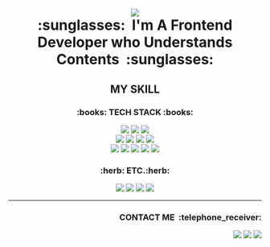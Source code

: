 <h1 align="center">
<img src="https://capsule-render.vercel.app/api?type=wave&color=gradient&height=120&section=header&text=poetDeveloper&fontSize=50"/><br>:sunglasses:&nbsp;&nbsp;I'm A Frontend Developer who Understands Contents&nbsp;&nbsp;:sunglasses:</h1>
<h2 align="center">
MY SKILL
</h2>
<h3 align="center">
:books: TECH STACK :books:</h3>
<p align="center">
<img src="https://img.shields.io/badge/React-61DAFB?style=for-the-badge&logo=React&logoColor=white"/></a>
<img src="https://img.shields.io/badge/ReactNative-61DAFB?style=for-the-badge&logo=React&logoColor=white"/></a>
<img src="https://img.shields.io/badge/Next.js-000000?style=for-the-badge&logo=Next.js&logoColor=white"/></a>
<br>
<img src="https://img.shields.io/badge/JavaScript-F7DF1E?style=for-the-badge&logo=JavaScript&logoColor=white"/></a>
<img src="https://img.shields.io/badge/Node-339933?style=for-the-badge&logo=Node.js&logoColor=white"/></a>
<img src="https://img.shields.io/badge/Express-000000?style=for-the-badge&logo=Express&logoColor=white"/></a>
<img src="https://img.shields.io/badge/Docker-2496ED?style=for-the-badge&logo=Docker&logoColor=white"/></a>
<br>
<img src="https://img.shields.io/badge/Nginx-009639?style=for-the-badge&logo=Nginx&logoColor=white"/></a>
<img src="https://img.shields.io/badge/MySQL-4479A1?style=for-the-badge&logo=MySQL&logoColor=white"/></a>
<img src="https://img.shields.io/badge/MongoDB-47A2481?style=for-the-badge&logo=MongoDB&logoColor=white"/></a>
<img src="https://img.shields.io/badge/AWS-232F3E?style=for-the-badge&logo=Amazon AWS&logoColor=white"/></a>
<img src="https://img.shields.io/badge/Git-F05032?style=for-the-badge&logo=Git&logoColor=white"/></a>
<br></p>

<h3 align="center">:herb:&nbsp;ETC.:herb:</h3>
<p align="center">
<img src="https://img.shields.io/badge/Photoshop-31A8FF?style=for-the-badge&logo=Adobe Photoshop&logoColor=white"/></a>
<img src="https://img.shields.io/badge/Illustrator-FF9A00?style=for-the-badge&logo=Adobe Illustrator&logoColor=white"/></a>
<img src="https://img.shields.io/badge/Arduino-00979D?style=for-the-badge&logo=Arduino&logoColor=white"/></a>
<img src="https://img.shields.io/badge/Blender-F5792A?style=for-the-badge&logo=Blender&logoColor=white"/></a>
</p>

---
<h3 align="right">CONTACT ME&nbsp;&nbsp;:telephone_receiver:</p>
<p align="right">
<a href="https://bkksg.com/"><img src="https://img.shields.io/badge/BKKSG-5C2D91?style=for-the-badge&logo=Square&logoColor=white"/></a>
<a href="https://www.instagram.com/bkksgstudio/"><img src="https://img.shields.io/badge/Instagram-E4405F?style=for-the-badge&logo=Instagram&logoColor=white"/></a>
<a href="mailto:poetdeveloper.iro@gmail.com"><img src="https://img.shields.io/badge/Gmail-EA4335?style=for-the-badge&logo=Gmail&logoColor=white"/></a>
</p>



